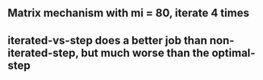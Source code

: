 ## Matrix mechanism with mi = 80, iterate 4 times
##  iterated-vs-step does a better job than non-iterated-step, but much worse than the optimal-step
